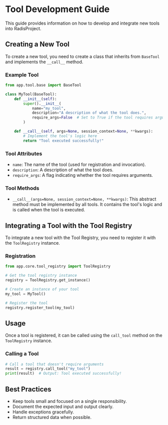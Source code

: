 # Tool Development Guide

This guide provides information on how to develop and integrate new tools into RadisProject.

## Creating a New Tool

To create a new tool, you need to create a class that inherits from `BaseTool` and implements the `__call__` method.

### Example Tool

```python
from app.tool.base import BaseTool

class MyTool(BaseTool):
    def __init__(self):
        super().__init__(
            name="my_tool",
            description="A description of what the tool does.",
            require_args=False  # Set to True if the tool requires arguments
        )

    def __call__(self, args=None, session_context=None, **kwargs):
        # Implement the tool's logic here
        return "Tool executed successfully!"
```

### Tool Attributes

*   `name`: The name of the tool (used for registration and invocation).
*   `description`: A description of what the tool does.
*   `require_args`: A flag indicating whether the tool requires arguments.

### Tool Methods

*   `__call__(args=None, session_context=None, **kwargs)`: This abstract method must be implemented by all tools. It contains the tool's logic and is called when the tool is executed.

## Integrating a Tool with the Tool Registry

To integrate a new tool with the Tool Registry, you need to register it with the `ToolRegistry` instance.

### Registration

```python
from app.core.tool_registry import ToolRegistry

# Get the tool registry instance
registry = ToolRegistry.get_instance()

# Create an instance of your tool
my_tool = MyTool()

# Register the tool
registry.register_tool(my_tool)
```

## Usage

Once a tool is registered, it can be called using the `call_tool` method on the `ToolRegistry` instance.

### Calling a Tool

```python
# Call a tool that doesn't require arguments
result = registry.call_tool("my_tool")
print(result)  # Output: Tool executed successfully!
```

## Best Practices

*   Keep tools small and focused on a single responsibility.
*   Document the expected input and output clearly.
*   Handle exceptions gracefully.
*   Return structured data when possible.
